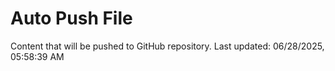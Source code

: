 # Auto Push File

Content that will be pushed to GitHub repository.
Last updated: 06/28/2025, 05:58:39 AM